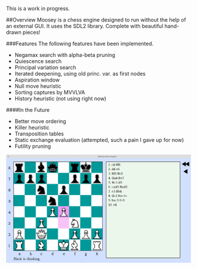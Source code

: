 This is a work in progress.

##Overview
Moosey is a chess engine designed to run without the help of an external GUI. It uses the SDL2 library. Complete with beautiful hand-drawn pieces!

###Features
The following features have been implemented.
- Negamax search with alpha-beta pruning
- Quiescence search
- Principal variation search
- Iterated deepening, using old princ. var. as first nodes
- Aspiration window
- Null move heuristic
- Sorting captures by MVVLVA
- History heuristic (not using right now)

####In the Future
- Better move ordering
- Killer heuristic
- Transposition tables
- Static exchange evaluation (attempted, such a pain I gave up for now)
- Futility pruning

![Screenshot](https://raw.githubusercontent.com/ChrisMoutsos/moosey/master/res/screenshot.png)
